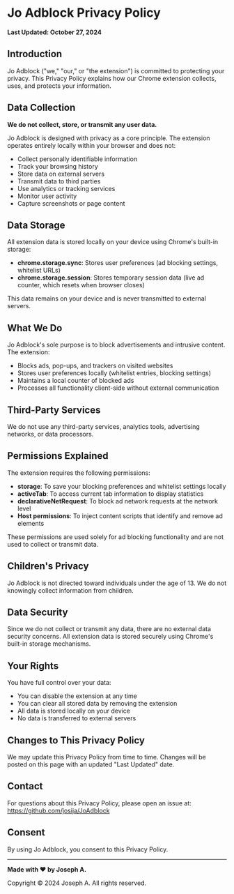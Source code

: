 # Jo Adblock Privacy Policy

**Last Updated: October 27, 2024**

## Introduction

Jo Adblock ("we," "our," or "the extension") is committed to protecting your privacy. This Privacy Policy explains how our Chrome extension collects, uses, and protects your information.

## Data Collection

**We do not collect, store, or transmit any user data.**

Jo Adblock is designed with privacy as a core principle. The extension operates entirely locally within your browser and does not:

- Collect personally identifiable information
- Track your browsing history
- Store data on external servers
- Transmit data to third parties
- Use analytics or tracking services
- Monitor user activity
- Capture screenshots or page content

## Data Storage

All extension data is stored locally on your device using Chrome's built-in storage:

- **chrome.storage.sync**: Stores user preferences (ad blocking settings, whitelist URLs)
- **chrome.storage.session**: Stores temporary session data (live ad counter, which resets when browser closes)

This data remains on your device and is never transmitted to external servers.

## What We Do

Jo Adblock's sole purpose is to block advertisements and intrusive content. The extension:

- Blocks ads, pop-ups, and trackers on visited websites
- Stores user preferences locally (whitelist entries, blocking settings)
- Maintains a local counter of blocked ads
- Processes all functionality client-side without external communication

## Third-Party Services

We do not use any third-party services, analytics tools, advertising networks, or data processors.

## Permissions Explained

The extension requires the following permissions:

- **storage**: To save your blocking preferences and whitelist settings locally
- **activeTab**: To access current tab information to display statistics
- **declarativeNetRequest**: To block ad network requests at the network level
- **Host permissions**: To inject content scripts that identify and remove ad elements

These permissions are used solely for ad blocking functionality and are not used to collect or transmit data.

## Children's Privacy

Jo Adblock is not directed toward individuals under the age of 13. We do not knowingly collect information from children.

## Data Security

Since we do not collect or transmit any data, there are no external data security concerns. All extension data is stored securely using Chrome's built-in storage mechanisms.

## Your Rights

You have full control over your data:

- You can disable the extension at any time
- You can clear all stored data by removing the extension
- All data is stored locally on your device
- No data is transferred to external servers

## Changes to This Privacy Policy

We may update this Privacy Policy from time to time. Changes will be posted on this page with an updated "Last Updated" date.

## Contact

For questions about this Privacy Policy, please open an issue at: https://github.com/josija/JoAdblock

## Consent

By using Jo Adblock, you consent to this Privacy Policy.

---

**Made with ❤️ by Joseph A.**

Copyright © 2024 Joseph A. All rights reserved.
